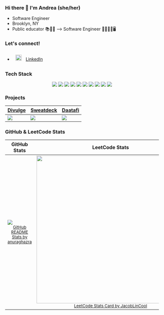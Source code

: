 ### Hi there 👋 I'm Andrea (she/her)
* Software Engineer
* Brooklyn, NY
* Public educator 📚📓📝 --> Software Engineer 👩🏽‍💻📱🖥

### Let's connect!
* <img style="margin: 10px" src="https://cdn.worldvectorlogo.com/logos/linkedin-icon-2.svg" alt="Tailwind" height="20" /> [LinkedIn](http://linkedin.com/in/khanandrea)

### Tech Stack
<!-- <img style="margin: 10px" src="https://cdn.worldvectorlogo.com/logos/javascript-1.svg" alt="JavaScript" height="18" /> JavaScript | <img style="margin: 20px" src="https://cdn.worldvectorlogo.com/logos/react-2.svg" alt="React" height="18" /> React | <img style="margin: 20px" src="https://cdn.worldvectorlogo.com/logos/redux.svg" alt="Redux" height="18" /> Redux | <img style="margin: 20px" src="https://cdn.worldvectorlogo.com/logos/react-2.svg" alt="Express" height="18" /> Express | <img style="margin: 20px" src="https://cdn.worldvectorlogo.com/logos/postgresql.svg" alt="PostgreSQL" height="18" /> PostgreSQL | <img style="margin: 20px" src="https://cdn.worldvectorlogo.com/logos/firebase-1.svg" alt="firebase" height="18" /> Cloud Firebase | <img style="margin: 10px" src="https://cdn.worldvectorlogo.com/logos/html-1.svg" alt="HTML5" height="18" /> HTML5 | <img style="margin: 20px" src="https://cdn.worldvectorlogo.com/logos/css-3.svg" alt="CSS" height="18" /> CSS | <img style="margin: 20px" src="https://cdn.worldvectorlogo.com/logos/tailwind-css-2.svg" alt="TailwindCSS" height="18" /> TailwindCSS -->

<div display="flex" align="center">
  <a href="https://www.javascript.com/"><img src="https://img.shields.io/badge/code-JavaScript-teal?style=plastic&logo=javascript&logoColor=white&color=dbba4d"/></a>
  <a href="https://developer.mozilla.org/en-US/docs/Web/HTML"><img src="https://img.shields.io/badge/backend-HTML5-purple?style=plastic&logo=html5&logoColor=white&color=2bbc8a"/></a>
  <a href="https://www.w3.org/Style/CSS/"><img src="https://img.shields.io/badge/backend-CSS3-purple?style=plastic&logo=css3&logoColor=white&color=2bbc8a"/></a>
  <a href="https://reactjs.org/"><img src="https://img.shields.io/badge/frontend-React-teal?style=plastic&logo=react&logoColor=white&color=2bbc8a"/></a>
  <a href="https://redux.js.org/"><img src="https://img.shields.io/badge/frontend-Redux-teal?style=plastic&logo=redux&logoColor=white&color=2bbc8a"/></a>
  <a href="https://expressjs.com/"><img src="https://img.shields.io/badge/backend-Express-purple?style=plastic&logo=express&logoColor=white&color=980acc"/></a>
  <a href="https://www.postgresql.org/"><img src="https://img.shields.io/badge/backend-PostgreSQL-purple?style=plastic&logo=postgreSQL&logoColor=white&color=980acc"/></a>
  <a href="https://firebase.google.com/"><img src="https://img.shields.io/badge/backend-Firebase-purple?style=plastic&logo=firebase&logoColor=white&color=980acc"/></a>
  <a href="https://sequelize.org/"><img src="https://img.shields.io/badge/backend-Sequelize-purple?style=plastic&logo=sequelize&logoColor=white&color=980acc"/></a>
  <a href="https://en.wikipedia.org/wiki/SQL/"><img src="https://img.shields.io/badge/backend-SQL-purple?style=plastic&logo=sql&logoColor=white&color=980acc"/></a>
</div>

### Projects

<div align="center">
<table align="center">
    <thead>
      <th><div align="center"><a href="https://github.com/post-fsa-dream-team/divulge">Divulge</a></div></th>
      <th><div align="center"><a href="https://github.com/Charmander-Cluster/sweatdeck">Sweatdeck</a></div></th>
      <th><div align="center"><a href="https://github.com/coollikeabreeze/stackathon-daatafi">Daatafi</a></div></th>
  </thead>
  
  <tr>
      <td><a href="https://github.com/post-fsa-dream-team/divulge"><img src="https://github-readme-stats.vercel.app/api/pin/?username=post-fsa-dream-team&repo=divulge&theme=slateorange"/></a></td>
    <td><a href="https://github.com/Charmander-Cluster/sweatdeck"><img src="https://github-readme-stats.vercel.app/api/pin/?username=Charmander-Cluster&repo=sweatdeck&theme=slateorange"/></a></td>
    <td><a href="https://github.com/coollikeabreeze/stackathon-daatafi"><img src="https://github-readme-stats.vercel.app/api/pin/?username=coollikeabreeze&repo=stackathon-daatafi&theme=slateorange"/></a></td>
  </tr>
  </table>
</div>

### GitHub & LeetCode Stats

<table>
    <thead>
      <th><div align="center">GitHub Stats</div></th>
      <th><div align="center">LeetCode Stats</div></th>
    </thead>
    <tr>
    <td>
      <img src="https://github-readme-stats.vercel.app/api?username=coollikeabreeze&theme=midnight-purple" /></br>
      <div align="center"><sup><a href="https://github.com/anuraghazra/github-readme-stats">GitHub README Stats by anuraghazra</a></sup></div>
    </td>
    <td>
       <img width="485" src="https://leetcode.card.workers.dev/?username=coollikeabreeze&theme=dark" /></br>
       <div align="center"><sup><a href="https://github.com/JacobLinCool/LeetCode-Stats-Card">LeetCode Stats Card by JacobLinCool</a></sup></div>
    </td>
  </tr>
</table






<!-- ### LeetCode Stats
[![Leetcode Stats](https://leetcode.card.workers.dev/?username=coollikeabreeze&theme=dark)](https://leetcode.com/coollikeabreeze) -->

<!--
**coollikeabreeze/coollikeabreeze** is a ✨ _special_ ✨ repository because its `README.md` (this file) appears on your GitHub profile.

Here are some ideas to get you started:

- 🔭 I’m currently working on ...
- 🌱 I’m currently learning ...
- 👯 I’m looking to collaborate on ...
- 🤔 I’m looking for help with ...
- 💬 Ask me about ...
- 📫 How to reach me: ...
- 😄 Pronouns: ...
- ⚡ Fun fact: ...
-->


<!-- <div align="center" display="flex">
  <div>
    <img src="https://github-readme-stats.vercel.app/api?username=coollikeabreeze&theme=midnight-purple" /></br>
    <sup><a href="https://github.com/anuraghazra/github-readme-stats">GitHub README Stats by anuraghazra</a></sup>
  </div>
  <div>
  <img height="195" src= "https://leetcode.card.workers.dev/?username=coollikeabreeze&theme=dark" /> </br>
  <sup><a href="https://github.com/JacobLinCool/LeetCode-Stats-Card">LeetCode Stats Card by JacobLinCool</a></sup>
  </div>
</div> 

<sup>[GitHub README Stats by anuraghazra](https://github.com/anuraghazra/github-readme-stats) </sup></br>
<sup>[LeetCode Stats Card by JacobLinCool](https://github.com/JacobLinCool/LeetCode-Stats-Card)</sup> -->
